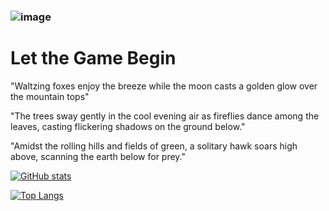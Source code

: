 ### ![image](https://user-images.githubusercontent.com/61808793/223486270-d6f964fe-c10a-4ce6-8f55-d9efe6dc3912.png)

# Let the Game Begin

"Waltzing foxes enjoy the breeze while the moon casts a golden glow over the mountain tops"

"The trees sway gently in the cool evening air as fireflies dance among the leaves, casting flickering shadows on the ground below."

"Amidst the rolling hills and fields of green, a solitary hawk soars high above, scanning the earth below for prey."

[![GitHub stats](https://github-readme-stats.vercel.app/api?username=devmaou&show_icons=true&theme=dracula&count_private=true)](https://github.com/devmaou)

[![Top Langs](https://github-readme-stats.vercel.app/api/top-langs/?username=devmaou&theme=dracula&count_private=true&layout=compact)](https://github.com/devmaou)
